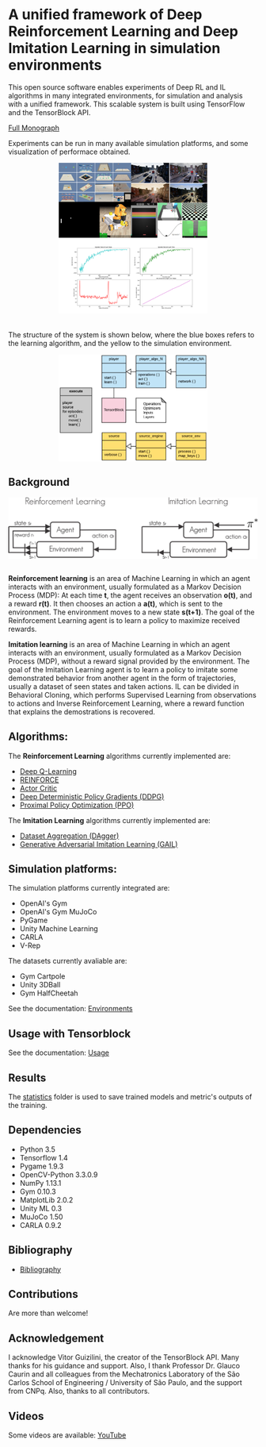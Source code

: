 # A unified framework of Deep Reinforcement Learning and Deep Imitation Learning in simulation environments

This open source software enables experiments of Deep RL and IL algorithms in many integrated environments, for simulation and analysis with a unified framework. This scalable system is built using TensorFlow and the TensorBlock API.

[Full Monograph](http://www.tcc.sc.usp.br/tce/disponiveis/18/182500/tce-14052019-112022/)

Experiments can be run in many available simulation platforms, and some visualization of performace obtained.

<div align="center">
<img src="docs/images/front.png" width="300"/> <img src="docs/images/plot.png" width="300"/>
</div>
<br />

The structure of the system is shown below, where the blue boxes refers to the learning algorithm, and the yellow to the simulation environment.

<div align="center">
<img align="center" width="300" src="docs/images/tBlockDiagram.png">
</div>

## Background

<div align="center">
<img align="center" width="600" src="docs/images/rlil.png">
</div>
<br />

   **Reinforcement learning** is an area of Machine Learning in which an agent interacts with an environment, usually formulated as a Markov Decision Process (MDP): At each time **t**, the agent receives an observation **o(t)**, and a reward **r(t)**. It then chooses an action a **a(t)**, which is sent to the environment. The environment moves to a new state **s(t+1)**. The goal of the Reinforcement Learning agent is to learn a policy to maximize received rewards.

   **Imitation learning** is an area of Machine Learning in which an agent interacts with an environment, usually formulated as a Markov Decision Process (MDP), without a reward signal provided by the environment. The goal of the Imitation Learning agent is to learn a policy to imitate some demonstrated behavior from another agent in the form of trajectories, usually a dataset of seen states and taken actions. IL can be divided in Behavioral Cloning, which performs Supervised Learning from observations to actions and Inverse Reinforcement Learning, where a reward function that explains the demostrations is recovered.

## Algorithms:

The **Reinforcement Learning** algorithms currently implemented are:  

- [Deep Q-Learning](docs/QLearning.md)
- [REINFORCE](docs/REINFORCE.md)
- [Actor Critic](docs/ActorCritic.md)
- [Deep Deterministic Policy Gradients (DDPG)](docs/DDPG.md)
- [Proximal Policy Optimization (PPO)](docs/PPO.md)

The **Imitation Learning** algorithms currently implemented are:  

- [Dataset Aggregation (DAgger)](docs/DAgger.md)  
- [Generative Adversarial Imitation Learning (GAIL)](docs/GAIL.md)  

## Simulation platforms:

The simulation platforms currently integrated are:

- OpenAI's Gym
- OpenAI's Gym MuJoCo
- PyGame
- Unity Machine Learning
- CARLA
- V-Rep

The datasets currently avaliable are:

- Gym Cartpole
- Unity 3DBall
- Gym HalfCheetah

See the documentation: [Environments](docs/Environments.md)

## Usage with Tensorblock

See the documentation: [Usage](docs/Usage.md)

## Results

The [statistics](statistics/) folder is used to save trained models and metric's outputs of the training.

## Dependencies

- Python 3.5
- Tensorflow 1.4
- Pygame 1.9.3
- OpenCV-Python 3.3.0.9
- NumPy 1.13.1
- Gym 0.10.3
- MatplotLib 2.0.2
- Unity ML 0.3
- MuJoCo 1.50
- CARLA 0.9.2

## Bibliography

- [Bibliography](docs/Bibliography.md)

## Contributions

Are more than welcome!

## Acknowledgement

I acknowledge Vitor Guizilini, the creator of the TensorBlock API. Many thanks for his guidance and support. Also, I thank Professor Dr. Glauco Caurin and all colleagues from the Mechatronics Laboratory of the São Carlos School of Engineering / University of São Paulo, and the support from CNPq. Also, thanks to all contributors.

## Videos

Some videos are available: [YouTube](https://www.youtube.com/watch?v=cEcCHs1GGpg)
